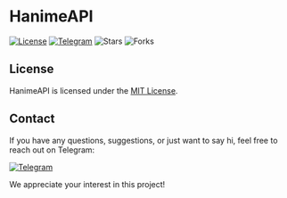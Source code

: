 # HanimeAPI

[![License](https://img.shields.io/badge/License-MIT-blue.svg)](https://github.com/hanimebeast/hanimeapi/blob/main/LICENSE)
[![Telegram](https://img.shields.io/badge/Contact-%40immodded-blue.svg)](https://t.me/immodded)
![Stars](https://img.shields.io/github/stars/hanimebeast/hanimeapi?style=social)
![Forks](https://img.shields.io/github/forks/hanimebeast/hanimeapi?style=social)




## License

HanimeAPI is licensed under the [MIT License](LICENSE).

## Contact

If you have any questions, suggestions, or just want to say hi, feel free to reach out on Telegram:

[![Telegram](https://img.shields.io/badge/Contact-%40immodded-blue.svg)](https://t.me/immodded)

We appreciate your interest in this project!
